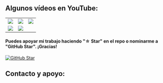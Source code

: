 <!--
**DOCK-PI3/DOCK-PI3** is a ✨ _special_ ✨ repository because its `README.md` (this file) appears on your GitHub profile.

Here are some ideas to get you started:

- 🔭 I’m currently working on ...
- 🌱 I’m currently learning ...
- 👯 I’m looking to collaborate on ...
- 🤔 I’m looking for help with ...
- 💬 Ask me about ...
- 📫 How to reach me: ...
- 😄 Pronouns: ...
- ⚡ Fun fact: ...
-->

## Algunos vídeos en YouTube:

<table style="width:100%">
<tr>
<td>
<a href="https://www.youtube.com/watch?v=kny1v10gtis">
<img src="[https://i.ytimg.com/an_webp/kny1v10gtis/mqdefault_6s.webp?du=3000&sqp=CNvayp8G&rs=AOn4CLCJGRpkgUYbXHi0KBmn5SjbFg2cnA](https://i.ytimg.com/an_webp/kny1v10gtis/mqdefault_6s.webp?du=3000&sqp=CPr1gKEG&rs=AOn4CLBq61LMzEFV6i2FgIcH6KJk4FMC_A)">
</a>
</td>
<td>
<a href="https://youtu.be/TNJBdzKoy7w">
<img src="https://i.ytimg.com/an_webp/TNJBdzKoy7w/mqdefault_6s.webp?du=3000&sqp=CJzNyp8G&rs=AOn4CLBtOJW1B7-ZSgjIB764hcPm5WRj_Q">
</a>
</td>
<td>
<a href="https://youtu.be/yqUKkd5LCfY">
<img src="https://i.ytimg.com/an_webp/yqUKkd5LCfY/mqdefault_6s.webp?du=3000&sqp=CO7lyp8G&rs=AOn4CLDcwPxxEGyY0T-mL9B79KMD6ZB6Zw">
</a>
</td>
</tr>
<tr>
<td>
<a href="https://www.youtube.com/watch?v=Fwa_EQlMlhQ">
<img src="https://i.ytimg.com/vi/Fwa_EQlMlhQ/hqdefault.jpg?sqp=-oaymwE2CNACELwBSFXyq4qpAygIARUAAIhCGAFwAcABBvABAfgB_gmAAtAFigIMCAAQARhFIEUoZTAP&rs=AOn4CLDNm_i5RdAu_ukz_hp1QvwOwFLuDA">
</a>
</td>
<td>
<a href="https://youtu.be/1Yz8nJ-kITQ">
<img src="https://i.ytimg.com/an_webp/1Yz8nJ-kITQ/mqdefault_6s.webp?du=3000&sqp=CPTwyp8G&rs=AOn4CLBG8ORkkh9-3GEn7NyZ2g5jIgJUWA">
</a>
</td>
<td>
</tr>
</table>

#### Puedes apoyar mi trabajo haciendo "☆ Star" en el repo o nominarme a "GitHub Star". ¡Gracias!

[![GitHub Star](https://img.shields.io/badge/GitHub-Nominar_a_star-yellow?style=for-the-badge&logo=github&logoColor=white&labelColor=101010)](https://stars.github.com/nominate/)


## Contacto y apoyo:
